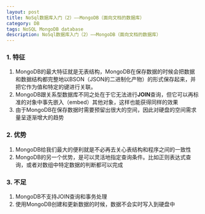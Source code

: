```yaml
---
layout: post
title: NoSql数据库入门（2）——MongoDB（面向文档的数据库）
category: DB
tags: NoSQL MongoDB database
description: NoSql数据库入门（2）——MongoDB（面向文档的数据库）
---
```

### 1. 特征  
1. MongoDB的最大特征就是无表结构，MongoDB在保存数据的时候会把数据和数据结构都完整地以BSON（JSON的二进制化产物）的形式保存起来，并把它作为值和特定的键进行关联。
2. MongoDB跟关系型数据库不同之处在于它无法进行**JOIN**查询，但它可以再标准的对象中事先嵌入（embed）其他对象，这样也能获得同样的效果
3. 由于MongoDB在保存数据时需要预留出很大的空间，因此对硬盘的空间需求量呈逐渐增大的趋势

### 2. 优势
1. MongoDB给我们最大的便利就是不必再去关心表结构和程序之间的一致性
2. MongoDB的另一个优势，是可以灵活地指定查询条件。比如正则表达式查询，或者对数组中特定数据的判断都可以完成

### 3. 不足
1. MongoDB不支持JOIN查询和事务处理
2. 使用MongoDB创建和更新数据的时候，数据不会实时写入到硬盘中
